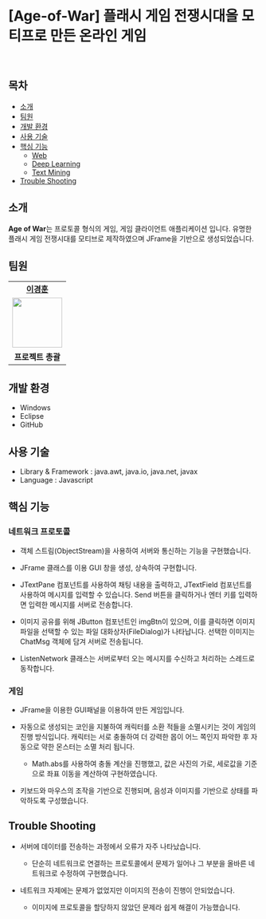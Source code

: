 <br>


# [Age-of-War] 플래시 게임 전쟁시대을 모티프로 만든 온라인 게임

<br>

<h2>목차</h2>

 - [소개](#소개) 
 - [팀원](#팀원) 
 - [개발 환경](#개발-환경)
 - [사용 기술](#사용-기술)
 - [핵심 기능](#핵심-기능)
   - [Web](#web)
   - [Deep Learning](#deep-learning)
   - [Text Mining](#text-mining)
 - [Trouble Shooting](#trouble-shooting)


## 소개

**Age of War**는 프로토콜 형식의 게임, 게임 클라이언트 애플리케이션 입니다. 유명한 플래시 게임 전쟁시대를 모티브로 제작하였으며 JFrame을 기반으로 생성되었습니다. <br>

## 팀원

<table>
   <tr>
    <td align="center"><b><a href="https://github.com/kyung412820">이경훈</a></b></td>
  <tr>
    <td align="center"><a href="https://github.com/kyung412820"><img src="https://avatars.githubusercontent.com/u/71320521?v=4" width="100px" /></a></td>
  </tr>
  <tr>
    <td align="center"><b>프로젝트 총괄</b></td>
</table>


## 개발 환경

 - Windows
 - Eclipse
 - GitHub



## 사용 기술 

- Library & Framework : java.awt, java.io, java.net, javax
- Language : Javascript


## 핵심 기능

### 네트워크 프로토콜

- 객체 스트림(ObjectStream)을 사용하여 서버와 통신하는 기능을 구현했습니다.

- JFrame 클래스를 이용 GUI 창을 생성, 상속하여 구현합니다.

- JTextPane 컴포넌트를 사용하여 채팅 내용을 출력하고, JTextField 컴포넌트를 사용하여 메시지를 입력할 수 있습니다. Send 버튼을 클릭하거나 엔터 키를 입력하면 입력한 메시지를 서버로 전송합니다.


-  이미지 공유를 위해 JButton 컴포넌트인 imgBtn이 있으며, 이를 클릭하면 이미지 파일을 선택할 수 있는 파일 대화상자(FileDialog)가 나타납니다. 선택한 이미지는 ChatMsg 객체에 담겨 서버로 전송됩니다.

- ListenNetwork 클래스는 서버로부터 오는 메시지를 수신하고 처리하는 스레드로 동작합니다. 



### 게임

- JFrame을 이용한 GUI패널을 이용하여 만든 게임입니다.

- 자동으로 생성되는 코인을 지불하여 캐릭터를 소환 적들을 소멸시키는 것이 게임의 진행 방식입니다. 캐릭터는 서로 충돌하여 더 강력한 몹이 어느 쪽인지 파악한 후 자동으로 약한 몬스터는 소멸 처리 됩니다.

  - Math.abs를 사용하여 충돌 계산을 진행했고, 값은 사진의 가로, 세로값을 기준으로 좌표 이동을 계산하여 구현하였습니다.

- 키보드와 마우스의 조작을 기반으로 진행되며, 음성과 이미지를 기반으로 상태를 파악하도록 구성했습니다.


## Trouble Shooting

- 서버에 데이터를 전송하는 과정에서 오류가 자주 나타났습니다.
  - 단순히 네트워크로 연결하는 프로토콜에서 문제가 일어나 그 부분을 올바른 네트워크로 수정하여 구현했습니다.

- 네트워크 자제에는 문제가 없었지만 이미지의 전송이 진행이 안되었습니다.
  - 이미지에 프로토콜을 할당하지 않았던 문제라 쉽게 해결이 가능했습니다.
